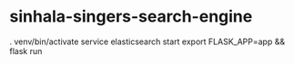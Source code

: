 # sinhala-singers-search-engine

. venv/bin/activate
service elasticsearch start
export FLASK_APP=app && flask run